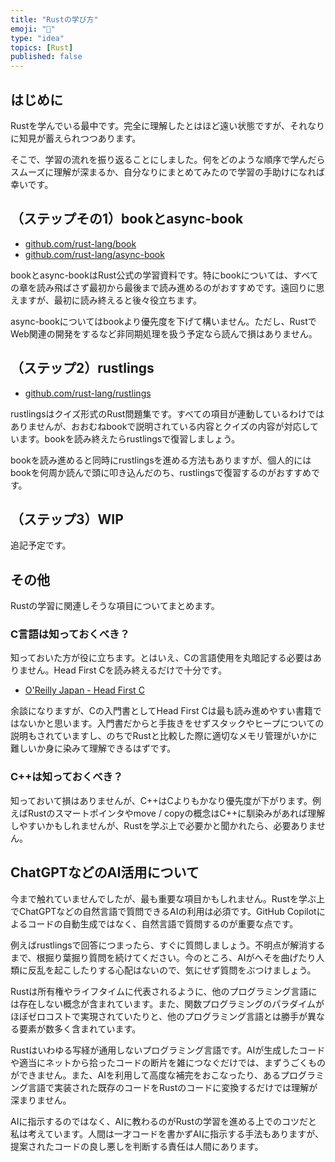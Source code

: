 ```yaml
---
title: "Rustの学び方"
emoji: "🍣"
type: "idea"
topics: [Rust]
published: false
---
```

## はじめに

Rustを学んでいる最中です。完全に理解したとはほど遠い状態ですが、それなりに知見が蓄えられつつあります。

そこで、学習の流れを振り返ることにしました。何をどのような順序で学んだらスムーズに理解が深まるか、自分なりにまとめてみたので学習の手助けになれば幸いです。

## （ステップその1）bookとasync-book

- [github.com/rust-lang/book](https://github.com/rust-lang/book)
- [github.com/rust-lang/async-book](https://github.com/rust-lang/async-book)

bookとasync-bookはRust公式の学習資料です。特にbookについては、すべての章を読み飛ばさず最初から最後まで読み進めるのがおすすめです。遠回りに思えますが、最初に読み終えると後々役立ちます。

async-bookについてはbookより優先度を下げて構いません。ただし、RustでWeb関連の開発をするなど非同期処理を扱う予定なら読んで損はありません。

## （ステップ2）rustlings

- [github.com/rust-lang/rustlings](https://github.com/rust-lang/rustlings)

rustlingsはクイズ形式のRust問題集です。すべての項目が連動しているわけではありませんが、おおむねbookで説明されている内容とクイズの内容が対応しています。bookを読み終えたらrustlingsで復習しましょう。

bookを読み進めると同時にrustlingsを進める方法もありますが、個人的にはbookを何周か読んで頭に叩き込んだのち、rustlingsで復習するのがおすすめです。

## （ステップ3）WIP

追記予定です。

## その他

Rustの学習に関連しそうな項目についてまとめます。

### C言語は知っておくべき？

知っておいた方が役に立ちます。とはいえ、Cの言語使用を丸暗記する必要はありません。Head First Cを読み終えるだけで十分です。

- [O'Reilly Japan - Head First C](https://www.oreilly.co.jp/books/9784873116099/)

余談になりますが、Cの入門書としてHead First Cは最も読み進めやすい書籍ではないかと思います。入門書だからと手抜きをせずスタックやヒープについての説明もされていますし、のちでRustと比較した際に適切なメモリ管理がいかに難しいか身に染みて理解できるはずです。

### C++は知っておくべき？

知っておいて損はありませんが、C++はCよりもかなり優先度が下がります。例えばRustのスマートポインタやmove / copyの概念はC++に馴染みがあれば理解しやすいかもしれませんが、Rustを学ぶ上で必要かと聞かれたら、必要ありません。

## ChatGPTなどのAI活用について

今まで触れていませんでしたが、最も重要な項目かもしれません。Rustを学ぶ上でChatGPTなどの自然言語で質問できるAIの利用は必須です。GitHub Copilotによるコードの自動生成ではなく、自然言語で質問するのが重要な点です。

例えばrustlingsで回答につまったら、すぐに質問しましょう。不明点が解消するまで、根掘り葉掘り質問を続けてください。今のところ、AIがへそを曲げたり人類に反乱を起こしたりする心配はないので、気にせず質問をぶつけましょう。

Rustは所有権やライフタイムに代表されるように、他のプログラミング言語には存在しない概念が含まれています。また、関数プログラミングのパラダイムがほぼゼロコストで実現されていたりと、他のプログラミング言語とは勝手が異なる要素が数多く含まれています。

Rustはいわゆる写経が通用しないプログラミング言語です。AIが生成したコードや適当にネットから拾ったコードの断片を雑につなぐだけでは、まずうごくものができません。また、AIを利用して高度な補完をおこなったり、あるプログラミング言語で実装された既存のコードをRustのコードに変換するだけでは理解が深まりません。

AIに指示するのではなく、AIに教わるのがRustの学習を進める上でのコツだと私は考えています。人間は一才コードを書かずAIに指示する手法もありますが、提案されたコードの良し悪しを判断する責任は人間にあります。
